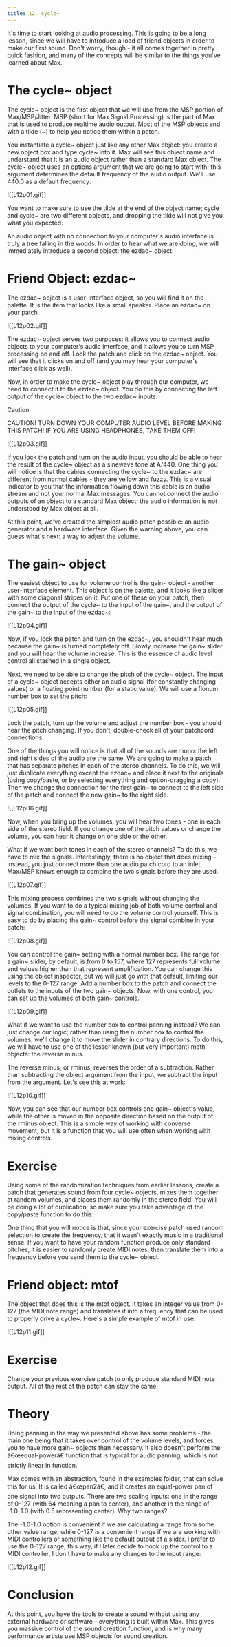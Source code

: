 ```yaml
---
title: 12. cycle~
---
```

It's time to start looking at audio processing. This is going to be a long lesson, since we will have to introduce a load of friend objects in order to make our first sound. Don't worry, though - it all comes together in pretty quick fashion, and many of the concepts will be similar to the things you've learned about Max.

# The cycle~ object

The cycle~ object is the first object that we will use from the MSP portion of Max/MSP/Jitter. MSP (short for Max Signal Processing) is the part of Max that is used to produce realtime audio output. Most of the MSP objects end with a tilde (~) to help you notice them within a patch.

You instantiate a cycle~ object just like any other Max object: you create a new object box and type cycle~ into it. Max will see this object name and understand that it is an audio object rather than a standard Max object. The cycle~ object uses an options argument that we are going to start with; this argument determines the default frequency of the audio output. We'll use 440.0 as a default frequency:

![[L12p01.gif]]

You want to make sure to use the tilde at the end of the object name; cycle and cycle~ are two different objects, and dropping the tilde will not give you what you expected.

An audio object with no connection to your computer's audio interface is truly a tree falling in the woods. In order to hear what we are doing, we will immediately introduce a second object: the ezdac~ object.

# Friend Object: ezdac~

The ezdac~ object is a user-interface object, so you will find it on the palette. It is the item that looks like a small speaker. Place an ezdac~ on your patch.

![[L12p02.gif]]

The ezdac~ object serves two purposes: it allows you to connect audio objects to your computer's audio interface, and it allows you to turn MSP processing on and off. Lock the patch and click on the ezdac~ object. You will see that it clicks on and off (and you may hear your computer's interface click as well).

Now, in order to make the cycle~ object play through our computer, we need to connect it to the ezdac~ object. You do this by connecting the left output of the cycle~ object to the two ezdac~ inputs.

>[!caution]
> CAUTION! TURN DOWN YOUR COMPUTER AUDIO LEVEL BEFORE MAKING THIS PATCH! IF YOU ARE USING HEADPHONES, TAKE THEM OFF!

![[L12p03.gif]]

If you lock the patch and turn on the audio input, you should be able to hear the result of the cycle~ object as a sinewave tone at A/440. One thing you will notice is that the cables connecting the cycle~ to the ezdac~ are different from normal cables - they are yellow and fuzzy. This is a visual indicator to you that the information flowing down this cable is an audio stream and not your normal Max messages. You cannot connect the audio outputs of an object to a standard Max object; the audio information is not understood by Max object at all.

At this point, we've created the simplest audio patch possible: an audio generator and a hardware interface. Given the warning above, you can guess what's next: a way to adjust the volume.

# The gain~ object

The easiest object to use for volume control is the gain~ object - another user-interface element. This object is on the palette, and it looks like a slider with some diagonal stripes on it. Put one of these on your patch, then connect the output of the cycle~ to the input of the gain~, and the output of the gain~ to the input of the ezdac~:

![[L12p04.gif]]

Now, if you lock the patch and turn on the ezdac~, you shouldn't hear much because the gain~ is turned completely off. Slowly increase the gain~ slider and you will hear the volume increase. This is the essence of audio level control all stashed in a single object.

Next, we need to be able to change the pitch of the cycle~ object. The input of a cycle~ object accepts either an audio signal (for constantly changing values) or a floating point number (for a static value). We will use a flonum number box to set the pitch:

![[L12p05.gif]]

Lock the patch, turn up the volume and adjust the number box - you should hear the pitch changing. If you don't, double-check all of your patchcord connections.

One of the things you will notice is that all of the sounds are mono: the left and right sides of the audio are the same. We are going to make a patch that has separate pitches in each of the stereo channels. To do this, we will just duplicate everything except the ezdac~ and place it next to the originals (using copy/paste, or by selecting everything and option-dragging a copy). Then we change the connection for the first gain~ to connect to the left side of the patch and connect the new gain~ to the right side.

![[L12p06.gif]]

Now, when you bring up the volumes, you will hear two tones - one in each side of the stereo field. If you change one of the pitch values or change the volume, you can hear it change on one side or the other.

What if we want both tones in each of the stereo channels? To do this, we have to mix the signals. Interestingly, there is no object that does mixing - instead, you just connect more than one audio patch cord to an inlet. Max/MSP knows enough to combine the two signals before they are used.

![[L12p07.gif]]

This mixing process combines the two signals without changing the volumes. If you want to do a typical mixing job of both volume control and signal combination, you will need to do the volume control yourself. This is easy to do by placing the gain~ control before the signal combine in your patch:

![[L12p08.gif]]

You can control the gain~ setting with a normal number box. The range for a gain~ slider, by default, is from 0 to 157, where 127 represents full volume and values higher than that represent amplification. You can change this using the object inspector, but we will just go with that default, limiting our levels to the 0-127 range. Add a number box to the patch and connect the outlets to the inputs of the two gain~ objects. Now, with one control, you can set up the volumes of both gain~ controls.

![[L12p09.gif]]

What if we want to use the number box to control panning instead? We can just change our logic; rather than using the number box to control the volumes, we'll change it to move the slider in contrary directions. To do this, we will have to use one of the lesser known (but very important) math objects: the reverse minus.

The reverse minus, or rminus, reverses the order of a subtraction. Rather than subtracting the object argument from the input, we subtract the input from the argument. Let's see this at work:

![[L12p10.gif]]

Now, you can see that our number box controls one gain~ object's value, while the other is moved in the opposite direction based on the output of the rminus object. This is a simple way of working with converse movement, but it is a function that you will use often when working with mixing controls.

# Exercise

Using some of the randomization techniques from earlier lessons, create a patch that generates sound from four cycle~ objects, mixes them together at random volumes, and places them randomly in the stereo field. You will be doing a lot of duplication, so make sure you take advantage of the copy/paste function to do this.

One thing that you will notice is that, since your exercise patch used random selection to create the frequency, that it wasn't exactly music in a traditional sense. If you want to have your random function produce only standard pitches, it is easier to randomly create MIDI notes, then translate them into a frequency before you send them to the cycle~ object.

# Friend object: mtof

The object that does this is the mtof object. It takes an integer value from 0-127 (the MIDI note range) and translates it into a frequency that can be used to properly drive a cycle~. Here's a simple example of mtof in use.

![[L12p11.gif]]

# Exercise

Change your previous exercise patch to only produce standard MIDI note output. All of the rest of the patch can stay the same.

# Theory

Doing panning in the way we presented above has some problems - the main one being that it takes over control of the volume levels, and forces you to have more gain~ objects than necessary. It also doesn't perform the â€œequal-powerâ€ function that is typical for audio panning, which is not strictly linear in function.

Max comes with an abstraction, found in the examples folder, that can solve this for us. It is called â€œpan2â€, and it creates an equal-power pan of one signal into two outputs. There are two scaling inputs: one in the range of 0-127 (with 64 meaning a pan to center), and another in the range of -1.0-1.0 (with 0.5 representing center). Why two ranges?

The -1.0-1.0 option is convenient if we are calculating a range from some other value range, while 0-127 is a convenient range if we are working with MIDI controllers or something like the default output of a slider. I prefer to use the 0-127 range; this way, if I later decide to hook up the control to a MIDI controller, I don't have to make any changes to the input range:

![[L12p12.gif]]

# Conclusion

At this point, you have the tools to create a sound without using any external hardware or software - everything is built within Max. This gives you massive control of the sound creation function, and is why many performance artists use MSP objects for sound creation.